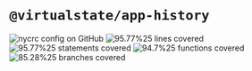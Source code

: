# `@virtualstate/app-history`

[//]: # (badges)

![nycrc config on GitHub](https://img.shields.io/nycrc/virtualstate/app-history) ![95.77%25 lines covered](https://img.shields.io/badge/lines-95.77%25-brightgreen) ![95.77%25 statements covered](https://img.shields.io/badge/statements-95.77%25-brightgreen) ![94.7%25 functions covered](https://img.shields.io/badge/functions-94.7%25-brightgreen) ![85.28%25 branches covered](https://img.shields.io/badge/branches-85.28%25-brightgreen)

[//]: # (badges)